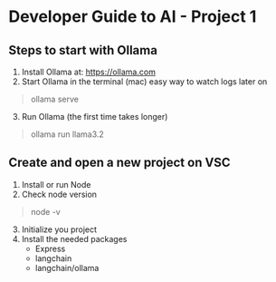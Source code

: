 # Developer Guide to AI - Project 1

## Steps to start with Ollama 
1. Install Ollama at: 
https://ollama.com
2. Start Ollama in the terminal (mac) easy way to watch logs later on
> ollama serve
3. Run Ollama (the first time takes longer)
> ollama run llama3.2

## Create and open a new project on VSC
1. Install or run Node
2. Check node version
> node -v
3. Initialize you project
4. Install the needed packages
    - Express
    - langchain
    - langchain/ollama




